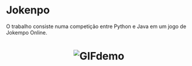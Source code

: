 # Jokenpo
O trabalho consiste numa competição entre Python e Java em um jogo de Jokempo Online. 
<h1 align="center">
  <img alt="GIFdemo" title="#GIFdemo" src="./assets/jokenpo_demo.gif" />
</h1>
